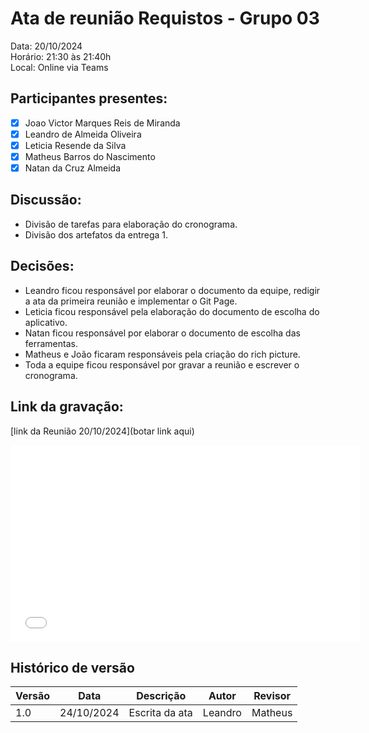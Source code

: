 # Ata de reunião Requistos - Grupo 03

Data: 20/10/2024 <br>
Horário: 21:30 às 21:40h<br>
Local: Online via Teams

## Participantes presentes:

- [x] Joao Victor Marques Reis de Miranda
- [x] Leandro de Almeida Oliveira
- [x] Leticia Resende da Silva
- [x] Matheus Barros do Nascimento
- [x] Natan da Cruz Almeida

## Discussão:

- Divisão de tarefas para elaboração do cronograma.
- Divisão dos artefatos da entrega 1.

## Decisões:

- Leandro ficou responsável por elaborar o documento da equipe, redigir a ata da primeira reunião e implementar o Git Page.
- Leticia ficou responsável pela elaboração do documento de escolha do aplicativo.
- Natan ficou responsável por elaborar o documento de escolha das ferramentas.
- Matheus e João ficaram responsáveis pela criação do rich picture.
- Toda a equipe ficou responsável por gravar a reunião e escrever o cronograma.

## Link da gravação:

[link da Reunião 20/10/2024](botar link aqui)

<center>
<iframe width="560" height="315" src="botar link aqui" title="YouTube video player" frameborder="0" allow="accelerometer; autoplay; clipboard-write; encrypted-media; gyroscope; picture-in-picture; web-share" allowfullscreen></iframe>
</center>

## Histórico de versão

<center>

| Versão | Data       | Descrição                | Autor                                       | Revisor                                      |
| ------ | ---------- | ------------------------ | ------------------------------------------------ | ------------------------------------------------ |
| 1.0  | 24/10/2024 | Escrita da ata |Leandro | Matheus                               |


</center>
